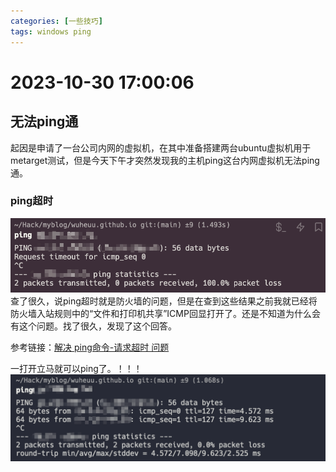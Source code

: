 ```yaml
---
categories: [一些技巧]
tags: windows ping
---
```

# 2023-10-30 17:00:06
## 无法ping通
起因是申请了一台公司内网的虚拟机，在其中准备搭建两台ubuntu虚拟机用于metarget测试，但是今天下午才突然发现我的主机ping这台内网虚拟机无法ping通。
### ping超时
![](2023-10-30-17-01-59.png)
查了很久，说ping超时就是防火墙的问题，但是在查到这些结果之前我就已经将防火墙入站规则中的“文件和打印机共享”ICMP回显打开了。还是不知道为什么会有这个问题。找了很久，发现了这个回答。

参考链接：[解决 ping命令-请求超时 问题](https://blog.csdn.net/Hello_ChenLiYan/article/details/107070460?depth_1-utm_source=distribute.pc_relevant.none-task-blog-2~default~CTRLIST~Rate-4-107070460-blog-110955047.235%5Ev38%5Epc_relevant_sort)

一打开立马就可以ping了。！！！
![](2023-10-30-17-05-02.png)